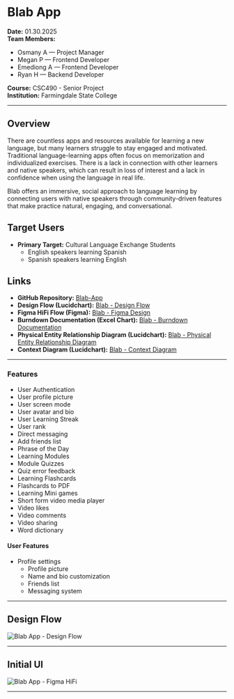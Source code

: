 # Blab App

**Date:** 01.30.2025  
**Team Members:**  
- Osmany A — Project Manager  
- Megan P — Frontend Developer  
- Emediong A — Frontend Developer  
- Ryan H — Backend Developer  

**Course:** CSC490 - Senior Project  
**Institution:** Farmingdale State College  

---

## Overview

There are countless apps and resources available for learning a new language, but many learners struggle to stay engaged and motivated. Traditional language-learning apps often focus on memorization and individualized exercises. There is a lack in connection with other learners and native speakers, which can result in loss of interest and a lack in confidence when using the language in real life.

Blab offers an immersive, social approach to language learning by connecting users with native speakers through community-driven features that make practice natural, engaging, and conversational.

## Target Users

- **Primary Target:** Cultural Language Exchange Students  
  - English speakers learning Spanish  
  - Spanish speakers learning English  

## Links

- **GitHub Repository:** [Blab-App](https://github.com/OsmanyARdx/Blab-App)  
- **Design Flow (Lucidchart):** [Blab - Design Flow](https://lucid.app/lucidspark/6a2f0117-83ce-4ff2-a623-4fe6ece72e80/edit?viewport_loc=-2404%2C-2790%2C7614%2C3794%2C0_0&invitationId=inv_f25b0910-b53a-4bdc-b24f-e61e3c5f4282)  
- **Figma HiFi Flow (Figma):** [Blab - Figma Design](https://www.figma.com/design/ZxDJ7oOAUms1RXCJO9NvaZ/Blab-Design?node-id=0-1&p=)  
- **Burndown Documentation (Excel Chart):** [Blab - Burndown Documentation](https://farmingdale-my.sharepoint.com/:x:/g/personal/arguoa_farmingdale_edu/EbpVCgReMEJBu6tKbXZ-heMB5GEEDon5UaIjMM9W_7GyyA?e=n48Urw)  
- **Physical Entity Relationship Diagram (Lucidchart):** [Blab - Physical Entity Relationship Diagram](https://lucid.app/lucidchart/429bdd0d-8548-4f12-ab30-7c7b92602bc9/edit?view_items=EoqRHk2t2rBd&invitationId=inv_e3d6a405-3707-4b22-b812-2434d5bd7028)  
- **Context Diagram (Lucidchart):** [Blab - Context Diagram](https://lucid.app/lucidchart/39e1226a-f947-4c6e-87b1-281b8c7bbf2c/edit?viewport_loc=-964%2C-274%2C3498%2C1720%2C0_0&invitationId=inv_9a72df10-ffb8-42a8-968b-3ac0a00d1d04)  

---

### **Features**

- User Authentication  
- User profile picture  
- User screen mode  
- User avatar and bio  
- User Learning Streak  
- User rank  
- Direct messaging  
- Add friends list  
- Phrase of the Day  
- Learning Modules  
- Module Quizzes  
- Quiz error feedback  
- Learning Flashcards  
- Flashcards to PDF  
- Learning Mini games  
- Short form video media player  
- Video likes  
- Video comments  
- Video sharing  
- Word dictionary  

#### **User Features**

- Profile settings  
  - Profile picture  
  - Name and bio customization  
  - Friends list  
  - Messaging system  

---

## Design Flow

![Blab App - Design Flow](https://github.com/user-attachments/assets/b0bdcc1d-c58f-4b28-ac4f-f87e19184465)  

---

## Initial UI

![Blab App - Figma HiFi](https://github.com/user-attachments/assets/73d39909-b01f-40a8-b11a-1250df18331c)

---
